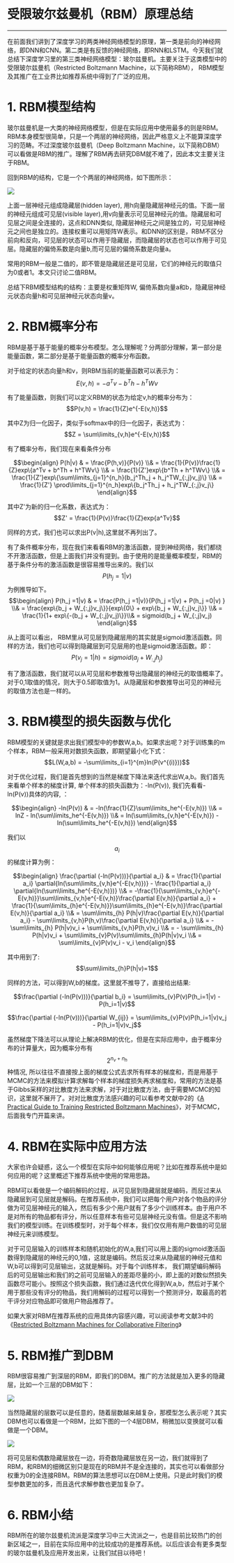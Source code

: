# 受限玻尔兹曼机（RBM）原理总结

---

在前面我们讲到了深度学习的两类神经网络模型的原理，第一类是前向的神经网络，即DNN和CNN。第二类是有反馈的神经网络，即RNN和LSTM。今天我们就总结下深度学习里的第三类神经网络模型：玻尔兹曼机。主要关注于这类模型中的受限玻尔兹曼机（Restricted Boltzmann Machine，以下简称RBM）， RBM模型及其推广在工业界比如推荐系统中得到了广泛的应用。

# 1. RBM模型结构

玻尔兹曼机是一大类的神经网络模型，但是在实际应用中使用最多的则是RBM。RBM本身模型很简单，只是一个两层的神经网络，因此严格意义上不能算深度学习的范畴。不过深度玻尔兹曼机（Deep Boltzmann Machine，以下简称DBM）可以看做是RBM的推广。理解了RBM再去研究DBM就不难了，因此本文主要关注于RBM。

回到RBM的结构，它是一个个两层的神经网络，如下图所示：

![](http://images2015.cnblogs.com/blog/1042406/201703/1042406-20170310142842732-1310906560.jpg)

上面一层神经元组成隐藏层\(hidden layer\), 用h向量隐藏层神经元的值。下面一层的神经元组成可见层\(visible layer\),用v向量表示可见层神经元的值。隐藏层和可见层之间是全连接的，这点和DNN类似, 隐藏层神经元之间是独立的，可见层神经元之间也是独立的。连接权重可以用矩阵W表示。和DNN的区别是，RBM不区分前向和反向，可见层的状态可以作用于隐藏层，而隐藏层的状态也可以作用于可见层。隐藏层的偏倚系数是向量b,而可见层的偏倚系数是向量a。

常用的RBM一般是二值的，即不管是隐藏层还是可见层，它们的神经元的取值只为0或者1。本文只讨论二值RBM。

总结下RBM模型结构的结构：主要是权重矩阵W, 偏倚系数向量a和b，隐藏层神经元状态向量h和可见层神经元状态向量v。

# 2. RBM概率分布

RBM是基于基于能量的概率分布模型。怎么理解呢？分两部分理解，第一部分是能量函数，第二部分是基于能量函数的概率分布函数。

对于给定的状态向量h和v，则RBM当前的能量函数可以表示为：$$E(v,h) = -a^Tv - b^Th - h^TWv$$

有了能量函数，则我们可以定义RBM的状态为给定v,h的概率分布为：$$P(v,h) = \frac{1}{Z}e^{-E(v,h)}$$

其中Z为归一化因子，类似于softmax中的归一化因子，表达式为：$$Z = \sum\limits_{v,h}e^{-E(v,h)}$$

有了概率分布，我们现在来看条件分布

$$\begin{align} P(h|v)  & =  \frac{P(h,v)}{P(v)}  \\& =  \frac{1}{P(v)}\frac{1}{Z}exp\{a^Tv + b^Th + h^TWv\} \\& = \frac{1}{Z'}exp\{b^Th + h^TWv\}  \\& =  \frac{1}{Z'}exp\{\sum\limits_{j=1}^{n_h}(b_j^Th_j + h_j^TW_{:,j}v_j)\} \\& =  \frac{1}{Z'} \prod\limits_{j=1}^{n_h}exp\{b_j^Th_j + h_j^TW_{:,j}v_j\} \end{align}$$

其中Z'为新的归一化系数，表达式为：$$Z' = \frac{1}{P(v)}\frac{1}{Z}exp{a^Tv}$$

同样的方式，我们也可以求出P\(v\|h\),这里就不再列出了。

有了条件概率分布，现在我们来看看RBM的激活函数，提到神经网络，我们都绕不开激活函数，但是上面我们并没有提到。由于使用的是能量概率模型，RBM的基于条件分布的激活函数是很容易推导出来的。我们以$$P(h_j=1|v)$$为例推导如下。$$\begin{align} P(h_j =1|v)  &  = \frac{P(h_j =1|v)}{P(h_j =1|v) + P(h_j =0|v) } \\& =   \frac{exp\{b_j + W_{:,j}v_j\}}{exp\{0\} + exp\{b_j + W_{:,j}v_j\}} \\& = \frac{1}{1+ exp\{-(b_j + W_{:,j}v_j)\}}\\& = sigmoid(b_j + W_{:,j}v_j) \end{align}$$

从上面可以看出， RBM里从可见层到隐藏层用的其实就是sigmoid激活函数。同样的方法，我们也可以得到隐藏层到可见层用的也是sigmoid激活函数。即：$$P(v_j =1|h) = sigmoid(a_j + W_{:,j}h_j)$$

有了激活函数，我们就可以从可见层和参数推导出隐藏层的神经元的取值概率了。对于0,1取值的情况，则大于0.5即取值为1。从隐藏层和参数推导出可见的神经元的取值方法也是一样的。

# 3. RBM模型的损失函数与优化

RBM模型的关键就是求出我们模型中的参数W,a,b。如果求出呢？对于训练集的m个样本，RBM一般采用对数损失函数，即期望最小化下式：$$L(W,a,b) = -\sum\limits_{i=1}^{m}ln(P(v^{(i)}))$$

对于优化过程，我们是首先想到的当然是梯度下降法来迭代求出W,a,b。我们首先来看单个样本的梯度计算, 单个样本的损失函数为：-ln\(P\(v\)\), 我们先看看-ln\(P\(v\)\)具体的内容, ：

$$\begin{align} -ln(P(v))  & = -ln(\frac{1}{Z}\sum\limits_he^{-E(v,h)}) \\& =  lnZ - ln(\sum\limits_he^{-E(v,h)})  \\& = ln(\sum\limits_{v,h}e^{-E(v,h)}) - ln(\sum\limits_he^{-E(v,h)}) \end{align}$$

我们以$$a_i$$的梯度计算为例：

$$\begin{align}  \frac{\partial (-ln(P(v)))}{\partial a_i} & = \frac{1}{\partial a_i} \partial{ln(\sum\limits_{v,h}e^{-E(v,h)})} -  \frac{1}{\partial a_i}  \partial{ln(\sum\limits_he^{-E(v,h)})} \\& = -\frac{1}{\sum\limits_{v,h}e^{-E(v,h)}}\sum\limits_{v,h}e^{-E(v,h)}\frac{\partial E(v,h)}{\partial a_i} +  \frac{1}{\sum\limits_{h}e^{-E(v,h)}}\sum\limits_{h}e^{-E(v,h)}\frac{\partial E(v,h)}{\partial a_i}  \\& = \sum\limits_{h} P(h|v)\frac{\partial E(v,h)}{\partial a_i}  - \sum\limits_{v,h}P(h,v)\frac{\partial E(v,h)}{\partial a_i} \\& = - \sum\limits_{h} P(h|v)v_i  + \sum\limits_{v,h}P(h,v)v_i \\& = - \sum\limits_{h} P(h|v)v_i  + \sum\limits_{v}P(v)\sum\limits_{h}P(h|v)v_i  \\& = \sum\limits_{v}P(v)v_i - v_i \end{align}$$

其中用到了:$$\sum\limits_{h}P(h|v)=1$$

同样的方法，可以得到W,b的梯度。这里就不推导了，直接给出结果:

$$\frac{\partial (-ln(P(v)))}{\partial b_i} = \sum\limits_{v}P(v)P(h_i=1|v) - P(h_i=1|v)$$

$$\frac{\partial (-ln(P(v)))}{\partial W_{ij}} = \sum\limits_{v}P(v)P(h_i=1|v)v_j - P(h_i=1|v)v_j$$

虽然梯度下降法可以从理论上解决RBM的优化，但是在实际应用中，由于概率分布的计算量大，因为概率分布有$$2^{n_v+n_h}$$种情况, 所以往往不直接按上面的梯度公式去求所有样本的梯度和，而是用基于MCMC的方法来模拟计算求解每个样本的梯度损失再求梯度和，常用的方法是基于Gibbs采样的对比散度方法来求解，对于对比散度方法，由于需要MCMC的知识，这里就不展开了。对对比散度方法感兴趣的可以看参考文献中2的《[A Practical Guide to Training Restricted Boltzmann Machines](http://wenku.baidu.com/link?url=WQcsja9zHgM4YPdz3KbC28GnF8aP_QdwRnsclnrY-j8bv-xw5kPgeus3ISeVDAmiTp6TCibNZNps92HhjEwhM9xKt2aCmxAGrTulQmVR3Wi)》，对于MCMC，后面我专门开篇来讲。

# 4. RBM在实际中应用方法

大家也许会疑惑，这么一个模型在实际中如何能够应用呢？比如在推荐系统中是如何应用的呢？这里概述下推荐系统中使用的常用思路。

RBM可以看做是一个编码解码的过程，从可见层到隐藏层就是编码，而反过来从隐藏层到可见层就是解码。在推荐系统中，我们可以把每个用户对各个物品的评分做为可见层神经元的输入，然后有多少个用户就有了多少个训练样本。由于用户不是对所有的物品都有评分，所以任意样本有些可见层神经元没有值。但是这不影响我们的模型训练。在训练模型时，对于每个样本，我们仅仅用有用户数值的可见层神经元来训练模型。

对于可见层输入的训练样本和随机初始化的W,a,我们可以用上面的sigmoid激活函数得到隐藏层的神经元的0,1值，这就是编码。然后反过来从隐藏层的神经元值和W,b可以得到可见层输出，这就是解码。对于每个训练样本， 我们期望编码解码后的可见层输出和我们的之前可见层输入的差距尽量的小，即上面的对数似然损失函数尽可能小。按照这个损失函数，我们通过迭代优化得到W,a,b，然后对于某个用于那些没有评分的物品，我们用解码的过程可以得到一个预测评分，取最高的若干评分对应物品即可做用户物品推荐了。

如果大家对RBM在推荐系统的应用具体内容感兴趣，可以阅读参考文献3中的《[Restricted Boltzmann Machines for Collaborative Filtering](http://www.cs.toronto.edu/~rsalakhu/papers/rbmcf.pdf)》

# 5. RBM推广到DBM

RBM很容易推广到深层的RBM，即我们的DBM。推广的方法就是加入更多的隐藏层，比如一个三层的DBM如下：

![](http://images2015.cnblogs.com/blog/1042406/201703/1042406-20170311093241029-904578994.png)

当然隐藏层的层数可以是任意的，随着层数越来越复杂，那模型怎么表示呢？其实DBM也可以看做是一个RBM，比如下图的一个4层DBM，稍微加以变换就可以看做是一个DBM。

![](http://images2015.cnblogs.com/blog/1042406/201703/1042406-20170311093645686-1609294221.png)

将可见层和偶数隐藏层放在一边，将奇数隐藏层放在另一边，我们就得到了RBM，和RBM的细微区别只是现在的RBM并不是全连接的，其实也可以看做部分权重为0的全连接RBM。RBM的算法思想可以在DBM上使用。只是此时我们的模型参数更加的多，而且迭代求解参数也更加复杂了。

# 6. RBM小结

RBM所在的玻尔兹曼机流派是深度学习中三大流派之一，也是目前比较热门的创新区域之一，目前在实际应用中的比较成功的是推荐系统。以后应该会有更多类型的玻尔兹曼机及应用开发出来，让我们拭目以待吧！

